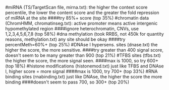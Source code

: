 #miRNA (TS/TargetScan file, mirna.txt):
the higher the context score percentile, the lower the content score and the greater the fold repression of miRNA at the site
####try 85%+ score (top 35%)
#chromatin data (ChromHMM, chromatinseg.txt):
active promoter means active intergenic hypomethylated region
####ignore heterochromatin, CNVs, use 1,2,3,4,5,6,7,8 (top 58%)
#dna methylation (took RRBS, not 450k for quantity reasons, methylation.txt)
any site should be okay
####try percentMeth=60%+ (top 25%)
#DNAse I hypersens. sites (dnase.txt)
the higher the score, the more sensitive.
####try greater than 400 signal score, doesn't seem to be many greater than 900 (top 21%)
#TFBS sites (tfbs.txt)
the higher the score, the more signal seen.
####max is 1000, so try 600+ (top 18%)
#histone modifications (histonemod.txt)
just like TFBS and DNAse I, higher score = more signal
####max is 1000, try 700+ (top 33%)
#RNA binding sites (rnabinding.txt)
just like DNAse, the higher the score the more binding
####doesn't seem to pass 700, so 300+ (top 20%)
